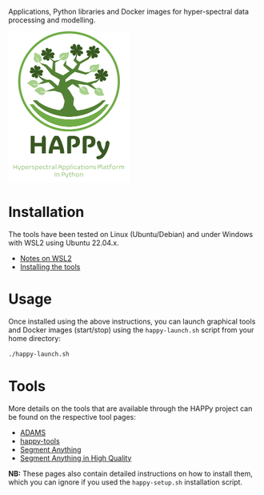 Applications, Python libraries and Docker images for hyper-spectral data processing and modelling.

![HAPPy logo](img/logo.png)

# Installation

The tools have been tested on Linux (Ubuntu/Debian) and under Windows with 
WSL2 using Ubuntu 22.04.x.

* [Notes on WSL2](wsl2.md)
* [Installing the tools](installation.md)

# Usage

Once installed using the above instructions, you can launch graphical tools
and Docker images (start/stop) using the `happy-launch.sh` script from your 
home directory:

```bash
./happy-launch.sh
```

# Tools

More details on the tools that are available through the HAPPy project can
be found on the respective tool pages:

* [ADAMS](adams.md)
* [happy-tools](happy_tools/index.md)
* [Segment Anything](sam.md)
* [Segment Anything in High Quality](sam-hq.md)

**NB:** These pages also contain detailed instructions on how to install them, 
which you can ignore if you used the `happy-setup.sh` installation script.
